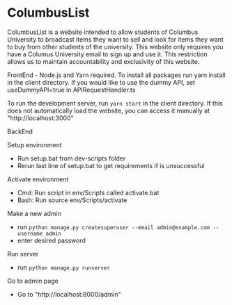 # ColumbusList
ColumbusList is a website intended to allow students of Columbus University to broadcast items they want to sell and look for items they want to buy from other students of the university. This website only requires you have a Columus University email to sign up and use it. This restriction allows us to maintain accountability and exclusivity of this website.

FrontEnd - Node.js and Yarn required. To install all packages run yarn install in the client directory. If you would like to use the dummy API, set useDummyAPI=true in APIRequestHandler.ts

To run the development server, run `yarn start` in the client directory. If this does not automatically load the 
website, you can access it manually at "http://localhost:3000"


BackEnd

Setup environment
- Run setup.bat from dev-scripts folder
- Rerun last line of setup.bat to get requirements if is unsuccessful

Activate environment
- Cmd: Run script in env/Scripts called activate.bat
- Bash: Run source env/Scripts/activate

Make a new admin
- run `python manage.py createsuperuser --email admin@example.com --username admin`
- enter desired password

Run server
- run `python manage.py runserver`

Go to admin page
- Go to "http://localhost:8000/admin"